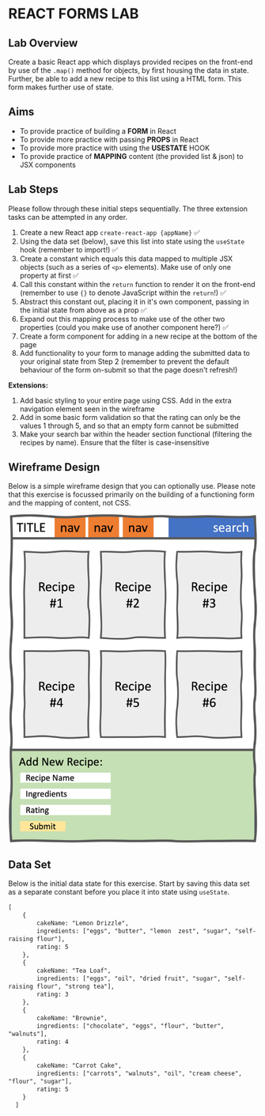 # REACT FORMS LAB

## Lab Overview

Create a basic React app which displays provided recipes on the front-end by use of the `.map()` method for objects, by first housing the data in state. Further, be able to add a new recipe to this list using a HTML form. This form makes further use of state.


## Aims

- To provide practice of building a **FORM** in React
- To provide more practice with passing **PROPS** in React
- To provide more practice with using the **USESTATE** HOOK
- To provide practice of **MAPPING** content (the provided list & json) to JSX components


## Lab Steps

Please follow through these initial steps sequentially. The three extension tasks can be attempted in any order.

1. Create a new React app `create-react-app {appName}` ✅
2. Using the data set (below), save this list into state using the `useState` hook (remember to import!) ✅
3. Create a constant which equals this data mapped to multiple JSX objects (such as a series of `<p>` elements). Make use of only one property at first ✅
4. Call this constant within the `return` function to render it on the front-end (remember to use `{}` to denote JavaScript within the `return`!) ✅
5. Abstract this constant out, placing it in it's own component, passing in the initial state from above as a prop ✅
6. Expand out this mapping process to make use of the other two properties (could you make use of another component here?) ✅
7. Create a form component for adding in a new recipe at the bottom of the page
8. Add functionality to your form to manage adding the submitted data to your original state from Step 2 (remember to prevent the default behaviour of the form on-submit so that the page doesn't refresh!)

**Extensions:**

1. Add basic styling to your entire page using CSS. Add in the extra navigation element seen in the wireframe
2. Add in some basic form validation so that the rating can only be the values 1 through 5, and so that an empty form cannot be submitted
3. Make your search bar within the header section functional (filtering the recipes by name). Ensure that the filter is case-insensitive


## Wireframe Design

Below is a simple wireframe design that you can optionally use. Please note that this exercise is focussed primarily on the building of a functioning form and the mapping of content, not CSS.

<img src="./react_form_wireframe.png" alt="Example wireframe including a navigation bar with title, three anchors and a search bar. Six recipe cards are shown below in their own section followed by a form which takes in a recipe name, set of ingredients and rating"/>


## Data Set

Below is the initial data state for this exercise. Start by saving this data set as a separate constant before you place it into state using `useState`.

```
[
    {
        cakeName: "Lemon Drizzle",
        ingredients: ["eggs", "butter", "lemon  zest", "sugar", "self-raising flour"],
        rating: 5
    },
    {
        cakeName: "Tea Loaf",
        ingredients: ["eggs", "oil", "dried fruit", "sugar", "self-raising flour", "strong tea"],
        rating: 3
    },
    {
        cakeName: "Brownie",
        ingredients: ["chocolate", "eggs", "flour", "butter", "walnuts"],
        rating: 4
    },
    {
        cakeName: "Carrot Cake",
        ingredients: ["carrots", "walnuts", "oil", "cream cheese", "flour", "sugar"],
        rating: 5
    }
  ]
```